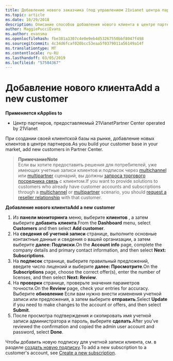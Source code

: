 ```yaml
---
title: Добавление нового заказчика (под управлением 21vianet центра партнеров)
ms.topic: article
ms.date: 10/29/2018
description: Описание способов добавления нового клиента в центре партнеров, под управлением 21vianet.
author: MaggiePucciEvans
ms.author: evansma
ms.openlocfilehash: fbe381a3307c4e0e9eb4d53267550bbf8047f498
ms.sourcegitcommit: 4c34d6fcaf020bcc53eaa5f0379011a56149a14f
ms.translationtype: MT
ms.contentlocale: ru-RU
ms.lasthandoff: 03/05/2019
ms.locfileid: "57584367"
---
```

# <a name="add-a-new-customer"></a><span data-ttu-id="720e8-103">Добавление нового клиента</span><span class="sxs-lookup"><span data-stu-id="720e8-103">Add a new customer</span></span>

<span data-ttu-id="720e8-104">**Применяется к**</span><span class="sxs-lookup"><span data-stu-id="720e8-104">**Applies to**</span></span>

-   <span data-ttu-id="720e8-105">Центр партнеров, предоставляемый 21Vianet</span><span class="sxs-lookup"><span data-stu-id="720e8-105">Partner Center operated by 21Vianet</span></span>

<span data-ttu-id="720e8-106">При создании своей клиентской базы на рынке, добавление новых клиентов в центре партнеров.</span><span class="sxs-lookup"><span data-stu-id="720e8-106">As you build your customer base in your market, add new customers in Partner Center.</span></span>

><span data-ttu-id="720e8-107">**Примечание**</span><span class="sxs-lookup"><span data-stu-id="720e8-107">**Note**</span></span><br> <span data-ttu-id="720e8-108">Если вы хотите предоставить решения для потребителей, уже имеющих учетные записи клиентов и подписок через [multichannel](multichannel.md) или [multipartner](multipartner.md) сценарий, вы должны [запроса торгового посредника связь](request-a-relationship-with-a-customer.md) с клиентом.</span><span class="sxs-lookup"><span data-stu-id="720e8-108">If you want to provide solutions to customers who already have customer accounts and subscriptions through a [multichannel](multichannel.md) or [multipartner](multipartner.md) scenario, you should [request a reseller relationship](request-a-relationship-with-a-customer.md) with that customer.</span></span>

<span data-ttu-id="720e8-109">**Добавление нового клиента**</span><span class="sxs-lookup"><span data-stu-id="720e8-109">**Add a new customer**</span></span>

1.  <span data-ttu-id="720e8-110">Из **панели мониторинга** меню, выберите **клиентов** , а затем выберите **добавить клиента**.</span><span class="sxs-lookup"><span data-stu-id="720e8-110">From the **Dashboard** menu, select **Customers** and then select **Add customer**.</span></span>
2.  <span data-ttu-id="720e8-111">На **сведения об учетной записи** странице, выполните основные контактные данные и сведения о вашей организации, а затем выберите **далее: Подписки**.</span><span class="sxs-lookup"><span data-stu-id="720e8-111">On the **Account info** page, complete the company details and primary contact information, and then select **Next: Subscriptions**.</span></span>
3.  <span data-ttu-id="720e8-112">На **подписок** странице, выберите правильный предложений, введите число лицензий и выберите **далее: Просмотрите**.</span><span class="sxs-lookup"><span data-stu-id="720e8-112">On the **Subscriptions** page, choose the correct offer(s), enter the number of licenses, and then select **Next: Review**.</span></span>
4.  <span data-ttu-id="720e8-113">На **проверки** странице, проверьте значения параметров точности.</span><span class="sxs-lookup"><span data-stu-id="720e8-113">On the **Review** page, check your entries for accuracy.</span></span> <span data-ttu-id="720e8-114">Выберите **обновление** Если вам нужно внести изменения учетной записи или предложения, а затем выберите **отправить**.</span><span class="sxs-lookup"><span data-stu-id="720e8-114">Select **Update** if you need to make changes to the account or offers, and then select **Submit**.</span></span>
5.  <span data-ttu-id="720e8-115">После просмотра подтверждения и скопировать имя учетной записи администратора и пароль, выберите **сделать**.</span><span class="sxs-lookup"><span data-stu-id="720e8-115">After you’ve reviewed the confirmation and copied the admin user account and password, select **Done**.</span></span>

<span data-ttu-id="720e8-116">Чтобы добавить новую подписку для учетной записи клиента, см. в разделе [создать новую подписку](create-a-new-subscription.md).</span><span class="sxs-lookup"><span data-stu-id="720e8-116">To add a new subscription to a customer's account, see [Create a new subscription](create-a-new-subscription.md).</span></span>
